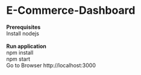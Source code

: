 # E-Commerce-Dashboard
<b>Prerequisites</b> </br>
Install nodejs </br><br/>
<b>Run application</b><br/> 
npm install <br/>
npm start <br/>
Go to Browser http://localhost:3000<br/>
